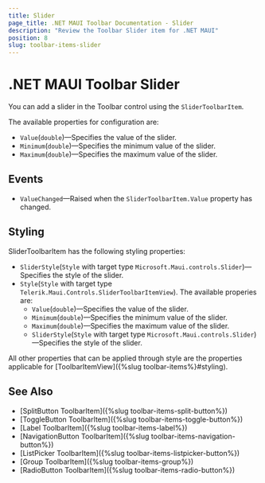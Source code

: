 ```yaml
---
title: Slider
page_title: .NET MAUI Toolbar Documentation - Slider
description: "Review the Toolbar Slider item for .NET MAUI"
position: 8
slug: toolbar-items-slider
---
```


# .NET MAUI Toolbar Slider

You can add a slider in the Toolbar control using the `SliderToolbarItem`.

The available properties for configuration are:

* `Value`(`double`)&mdash;Specifies the value of the slider.
* `Minimum`(`double`)&mdash;Specifies the minimum value of the slider.
* `Maximum`(`double`)&mdash;Specifies the maximum value of the slider.

## Events

* `ValueChanged`&mdash;Raised when the `SliderToolbarItem.Value` property has changed.

## Styling

SliderToolbarItem has the following styling properties:

* `SliderStyle`(`Style` with target type `Microsoft.Maui.controls.Slider`)&mdash;Specifies the style of the slider.
* `Style`(`Style` with target type `Telerik.Maui.Controls.SliderToolbarItemView`). The available properies are:
	* `Value`(`double`)&mdash;Specifies the value of the slider.
	* `Minimum`(`double`)&mdash;Specifies the minimum value of the slider.
	* `Maximum`(`double`)&mdash;Specifies the maximum value of the slider.
	* `SliderStyle`(`Style` with target type `Microsoft.Maui.controls.Slider`)&mdash;Specifies the style of the slider.

All other properties that can be applied through style are the properties applicable for [ToolbarItemView]({%slug toolbar-items%}#styling).

## See Also

- [SplitButton ToolbarItem]({%slug toolbar-items-split-button%})
- [ToggleButton ToolbarItem]({%slug toolbar-items-toggle-button%})
- [Label ToolbarItem]({%slug toolbar-items-label%})
- [NavigationButton ToolbarItem]({%slug toolbar-items-navigation-button%})
- [ListPicker ToolbarItem]({%slug toolbar-items-listpicker-button%})
- [Group ToolbarItem]({%slug toolbar-items-group%})
- [RadioButton ToolbarItem]({%slug toolbar-items-radio-button%})

